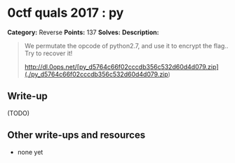 # 0ctf quals 2017 : py

**Category:** Reverse
**Points:** 137
**Solves:** 
**Description:**

> We permutate the opcode of python2.7, and use it to encrypt the flag.. Try to recover it!
> 
> 
> <http://dl.0ops.net/[py_d5764c66f02cccdb356c532d60d4d079.zip](./py_d5764c66f02cccdb356c532d60d4d079.zip>)

## Write-up

(TODO)

## Other write-ups and resources

* none yet
